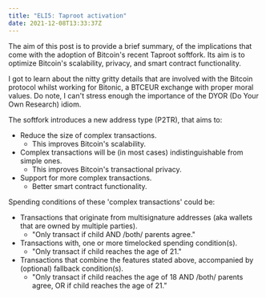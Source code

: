 ```yaml
---
title: "ELI5: Taproot activation"
date: 2021-12-08T13:33:37Z
---
```


The aim of this post is to provide a brief summary, of the implications that come with
the adoption of Bitcoin's recent Taproot softfork. Its aim is to optimize Bitcoin's
scalability, privacy, and smart contract functionality.

I got to learn about the nitty gritty details that are involved with the Bitcoin
protocol whilst working for Bitonic, a BTCEUR exchange with proper moral values.
Do note, I can't stress enough the importance of the DYOR (Do Your Own Research) idiom.

The softfork introduces a new address type (P2TR), that aims to:

- Reduce the size of complex transactions.
  - This improves Bitcoin's scalability.
- Complex transactions will be (in most cases) indistinguishable from simple ones.
  - This improves Bitcoin's transactional privacy.
- Support for more complex transactions.
  - Better smart contract functionality.

Spending conditions of these 'complex transactions' could be:

- Transactions that originate from multisignature addresses (aka wallets that are owned
  by multiple parties).
  - "Only transact if child AND /both/ parents agree."
- Transactions with, one or more timelocked spending condition(s).
  - "Only transact if child reaches the age of 21."
- Transactions that combine the features stated above, accompanied by (optional)
  fallback condition(s).
  - "Only transact if child reaches the age of 18 AND /both/ parents agree, OR if child
    reaches the age of 21."
